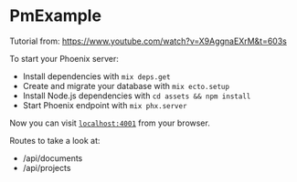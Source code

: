 # PmExample

Tutorial from: https://www.youtube.com/watch?v=X9AggnaEXrM&t=603s

To start your Phoenix server:

  * Install dependencies with `mix deps.get`
  * Create and migrate your database with `mix ecto.setup`
  * Install Node.js dependencies with `cd assets && npm install`
  * Start Phoenix endpoint with `mix phx.server`

Now you can visit [`localhost:4001`](http://localhost:4001) from your browser.

Routes to take a look at:
  * /api/documents
  * /api/projects
